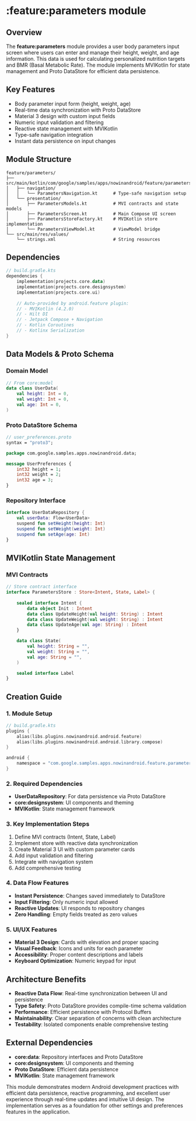 # :feature:parameters module

## Overview
The **feature:parameters** module provides a user body parameters input screen where users can enter and manage their height, weight, and age information.
This data is used for calculating personalized nutrition targets and BMR (Basal Metabolic Rate). 
The module implements MVIKotlin for state management and Proto DataStore for efficient data persistence.

## Key Features
- Body parameter input form (height, weight, age)
- Real-time data synchronization with Proto DataStore
- Material 3 design with custom input fields
- Numeric input validation and filtering
- Reactive state management with MVIKotlin
- Type-safe navigation integration
- Instant data persistence on input changes

## Module Structure
```
feature/parameters/
├── src/main/kotlin/com/google/samples/apps/nowinandroid/feature/parameters/
│   ├── navigation/
│   │   └── ParametersNavigation.kt      # Type-safe navigation setup
│   └── presentation/
│       ├── ParametersModels.kt          # MVI contracts and state models
│       ├── ParametersScreen.kt          # Main Compose UI screen
│       ├── ParametersStoreFactory.kt    # MVIKotlin store implementation
│       └── ParametersViewModel.kt       # ViewModel bridge
└── src/main/res/values/
    └── strings.xml                      # String resources
```

## Dependencies
```kotlin
// build.gradle.kts
dependencies {
    implementation(projects.core.data)
    implementation(projects.core.designsystem)
    implementation(projects.core.ui)
    
    // Auto-provided by android.feature plugin:
    // - MVIKotlin (4.2.0)
    // - Hilt DI
    // - Jetpack Compose + Navigation
    // - Kotlin Coroutines
    // - Kotlinx Serialization
}
```

## Data Models & Proto Schema

### Domain Model
```kotlin
// From core:model
data class UserData(
    val height: Int = 0,
    val weight: Int = 0,
    val age: Int = 0,
)
```

### Proto DataStore Schema
```protobuf
// user_preferences.proto
syntax = "proto3";

package com.google.samples.apps.nowinandroid.data;

message UserPreferences {
    int32 height = 1;
    int32 weight = 2;
    int32 age = 3;
}
```

### Repository Interface
```kotlin
interface UserDataRepository {
    val userData: Flow<UserData>
    suspend fun setHeight(height: Int)
    suspend fun setWeight(weight: Int)
    suspend fun setAge(age: Int)
}
```

## MVIKotlin State Management

### MVI Contracts
```kotlin
// Store contract interface
interface ParametersStore : Store<Intent, State, Label> {
    
    sealed interface Intent {
        data object Init : Intent
        data class UpdateHeight(val height: String) : Intent
        data class UpdateWeight(val weight: String) : Intent
        data class UpdateAge(val age: String) : Intent
    }

    data class State(
        val height: String = "",
        val weight: String = "",
        val age: String = "",
    )

    sealed interface Label
}
```

## Creation Guide

### 1. Module Setup
```kotlin
// build.gradle.kts
plugins {
    alias(libs.plugins.nowinandroid.android.feature)
    alias(libs.plugins.nowinandroid.android.library.compose)
}

android {
    namespace = "com.google.samples.apps.nowinandroid.feature.parameters"
}
```

### 2. Required Dependencies
- **UserDataRepository**: For data persistence via Proto DataStore
- **core:designsystem**: UI components and theming
- **MVIKotlin**: State management framework

### 3. Key Implementation Steps
1. Define MVI contracts (Intent, State, Label)
2. Implement store with reactive data synchronization
3. Create Material 3 UI with custom parameter cards
4. Add input validation and filtering
5. Integrate with navigation system
6. Add comprehensive testing

### 4. Data Flow Features
- **Instant Persistence**: Changes saved immediately to DataStore
- **Input Filtering**: Only numeric input allowed
- **Reactive Updates**: UI responds to repository changes
- **Zero Handling**: Empty fields treated as zero values

### 5. UI/UX Features
- **Material 3 Design**: Cards with elevation and proper spacing
- **Visual Feedback**: Icons and units for each parameter
- **Accessibility**: Proper content descriptions and labels
- **Keyboard Optimization**: Numeric keypad for input

## Architecture Benefits
- **Reactive Data Flow**: Real-time synchronization between UI and persistence
- **Type Safety**: Proto DataStore provides compile-time schema validation
- **Performance**: Efficient persistence with Protocol Buffers
- **Maintainability**: Clear separation of concerns with clean architecture
- **Testability**: Isolated components enable comprehensive testing

## External Dependencies
- **core:data**: Repository interfaces and Proto DataStore
- **core:designsystem**: UI components and theming
- **Proto DataStore**: Efficient data persistence
- **MVIKotlin**: State management framework

This module demonstrates modern Android development practices with efficient data persistence, reactive programming, and excellent user experience through real-time updates and intuitive UI design. The implementation serves as a foundation for other settings and preferences features in the application.